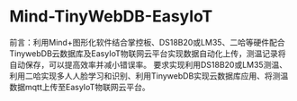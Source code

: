 # Mind-TinyWebDB-EasyIoT
前言：利用Mind+图形化软件结合掌控板、DS18B20或LM35、二哈等硬件配合TinywebDB云数据库及EasyIoT物联网云平台实现数据自动化上传，测温记录将自动保存，可以提高效率并减小错误率。 要求实现利用DS18B20或LM35测温、利用二哈实现多人人脸学习和识别、利用TinywebDB实现云数据库应用、将测温数据mqtt上传至EasyIoT物联网云平台。
